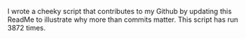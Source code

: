 I wrote a cheeky script that contributes to my Github by updating this ReadMe to illustrate why more than commits matter. This script has run 3872 times.